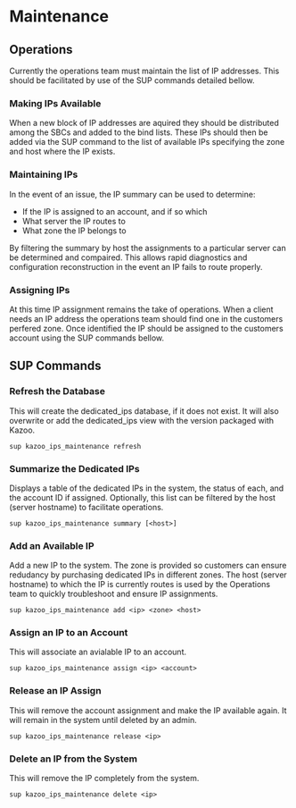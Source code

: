 # Maintenance

## Operations

Currently the operations team must maintain the list of IP addresses.  This should be facilitated by use of the SUP commands detailed bellow.

### Making IPs Available
When a new block of IP addresses are aquired they should be distributed among the SBCs and added to the bind lists.  These IPs should then be added via the SUP command to the list of available IPs specifying the zone and host where the IP exists.

### Maintaining IPs
In the event of an issue, the IP summary can be used to determine:
* If the IP is assigned to an account, and if so which
* What server the IP routes to
* What zone the IP belongs to

By filtering the summary by host the assignments to a particular server can be determined and compaired.  This allows rapid diagnostics and configuration reconstruction in the event an IP fails to route properly.

### Assigning IPs
At this time IP assignment remains the take of operations.  When a client needs an IP address the operations team should find one in the customers perfered zone.  Once identified the IP should be assigned to the customers account using the SUP commands bellow.

## SUP Commands

### Refresh the Database
This will create the dedicated_ips database, if it does not exist.  It will also overwrite or add the dedicated_ips view with the version packaged with Kazoo.

    sup kazoo_ips_maintenance refresh

### Summarize the Dedicated IPs
Displays a table of the dedicated IPs in the system, the status of each, and the account ID if assigned.  Optionally, this list can be filtered by the host (server hostname) to facilitate operations.

    sup kazoo_ips_maintenance summary [<host>]

### Add an Available IP
Add a new IP to the system.  The zone is provided so customers can ensure redudancy by purchasing dedicated IPs in different zones.  The host (server hostname) to which the IP is currently routes is used by the Operations team to quickly troubleshoot and ensure IP assignments.

    sup kazoo_ips_maintenance add <ip> <zone> <host>


### Assign an IP to an Account
This will associate an avialable IP to an account.

    sup kazoo_ips_maintenance assign <ip> <account>


### Release an IP Assign
This will remove the account assignment and make the IP available again.  It will remain in the system until deleted by an admin.

    sup kazoo_ips_maintenance release <ip>


### Delete an IP from the System
This will remove the IP completely from the system.

    sup kazoo_ips_maintenance delete <ip>
